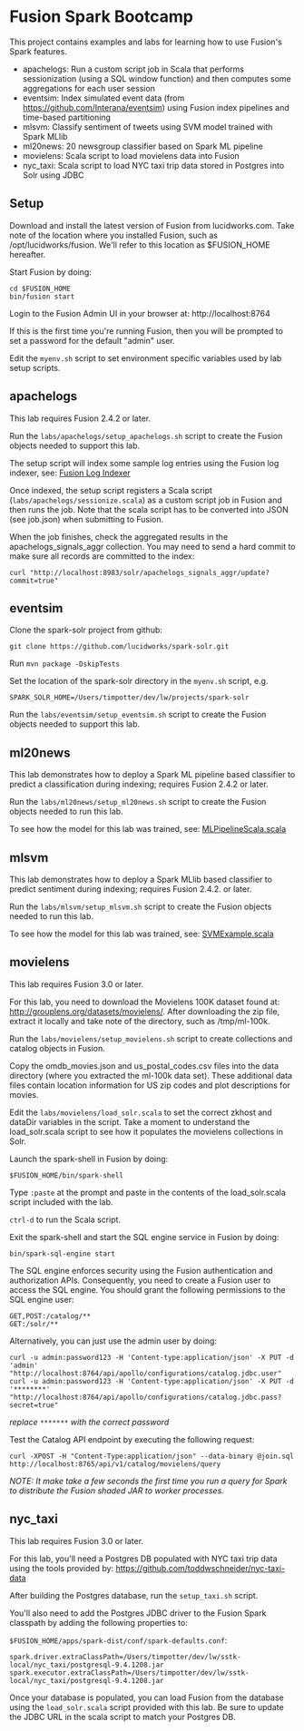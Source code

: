 Fusion Spark Bootcamp
========

This project contains examples and labs for learning how to use Fusion's Spark features.

* apachelogs: Run a custom script job in Scala that performs sessionization (using a SQL window function) and then computes some aggregations for each user session
* eventsim: Index simulated event data (from https://github.com/Interana/eventsim) using Fusion index pipelines and time-based partitioning
* mlsvm: Classify sentiment of tweets using SVM model trained with Spark MLlib
* ml20news: 20 newsgroup classifier based on Spark ML pipeline
* movielens: Scala script to load movielens data into Fusion
* nyc_taxi: Scala script to load NYC taxi trip data stored in Postgres into Solr using JDBC

## Setup

Download and install the latest version of Fusion from lucidworks.com. Take note of the location where you installed Fusion, such as /opt/lucidworks/fusion. We'll refer to this location as $FUSION_HOME hereafter.

Start Fusion by doing:
```
cd $FUSION_HOME
bin/fusion start
```

Login to the Fusion Admin UI in your browser at: http://localhost:8764

If this is the first time you're running Fusion, then you will be prompted to set a password for the default "admin" user.

Edit the `myenv.sh` script to set environment specific variables used by lab setup scripts.

## apachelogs

This lab requires Fusion 2.4.2 or later.

Run the `labs/apachelogs/setup_apachelogs.sh` script to create the Fusion objects needed to support this lab.

The setup script will index some sample log entries using the Fusion log indexer, see: [Fusion Log Indexer](https://github.com/lucidworks/fusion-log-indexer "Fusion Log Indexer")

Once indexed, the setup script registers a Scala script (`labs/apachelogs/sessionize.scala`) as a custom script job in Fusion and then runs the job. Note that the scala script has to be converted into JSON (see job.json) when submitting to Fusion.

When the job finishes, check the aggregated results in the apachelogs_signals_aggr collection. You may need to send a hard commit to make sure all records are committed to the index:

```
curl "http://localhost:8983/solr/apachelogs_signals_aggr/update?commit=true"
```

## eventsim

Clone the spark-solr project from github:

```
git clone https://github.com/lucidworks/spark-solr.git
````

Run `mvn package -DskipTests`

Set the location of the spark-solr directory in the `myenv.sh` script, e.g.

```
SPARK_SOLR_HOME=/Users/timpotter/dev/lw/projects/spark-solr
```
Run the `labs/eventsim/setup_eventsim.sh` script to create the Fusion objects needed to support this lab.

## ml20news

This lab demonstrates how to deploy a Spark ML pipeline based classifier to predict a classification during indexing; requires Fusion 2.4.2 or later.

Run the `labs/ml20news/setup_ml20news.sh` script to create the Fusion objects needed to run this lab.

To see how the model for this lab was trained, see: [MLPipelineScala.scala](https://github.com/lucidworks/spark-solr/blob/master/src/main/scala/com/lucidworks/spark/example/ml/MLPipelineScala.scala "ML Pipeline Example")

## mlsvm 

This lab demonstrates how to deploy a Spark MLlib based classifier to predict sentiment during indexing; requires Fusion 2.4.2. or later.

Run the `labs/mlsvm/setup_mlsvm.sh` script to create the Fusion objects needed to run this lab.

To see how the model for this lab was trained, see: [SVMExample.scala](https://github.com/lucidworks/spark-solr/blob/master/src/main/scala/com/lucidworks/spark/example/ml/SVMExample.scala "MLlib example")

## movielens

This lab requires Fusion 3.0 or later.

For this lab, you need to download the Movielens 100K dataset found at: http://grouplens.org/datasets/movielens/.
After downloading the zip file, extract it locally and take note of the directory, such as /tmp/ml-100k.

Run the `labs/movielens/setup_movielens.sh` script to create collections and catalog objects in Fusion.

Copy the omdb_movies.json and us_postal_codes.csv files into the data directory (where you extracted the ml-100k data set). These additional data files contain location information for US zip codes and plot descriptions for movies.

Edit the `labs/movielens/load_solr.scala` to set the correct zkhost and dataDir variables in the script. 
Take a moment to understand the load_solr.scala script to see how it populates the movielens collections in Solr.

Launch the spark-shell in Fusion by doing:
```
$FUSION_HOME/bin/spark-shell
```

Type `:paste` at the prompt and paste in the contents of the load_solr.scala script included with the lab.

`ctrl-d` to run the Scala script.

Exit the spark-shell and start the SQL engine service in Fusion by doing: 
```
bin/spark-sql-engine start
```

The SQL engine enforces security using the Fusion authentication and authorization APIs. Consequently, you need to create
a Fusion user to access the SQL engine. You should grant the following permissions to the SQL engine user:
 
```
GET,POST:/catalog/**
GET:/solr/**
```
 
Alternatively, you can just use the admin user by doing:

```
curl -u admin:password123 -H 'Content-type:application/json' -X PUT -d 'admin' "http://localhost:8764/api/apollo/configurations/catalog.jdbc.user"
curl -u admin:password123 -H 'Content-type:application/json' -X PUT -d '********' "http://localhost:8764/api/apollo/configurations/catalog.jdbc.pass?secret=true"
```

_replace `*******` with the correct password_

Test the Catalog API endpoint by executing the following request:

```
curl -XPOST -H "Content-Type:application/json" --data-binary @join.sql http://localhost:8765/api/v1/catalog/movielens/query
```
_NOTE: It make take a few seconds the first time you run a query for Spark to distribute the Fusion shaded JAR to worker processes._

## nyc_taxi

This lab requires Fusion 3.0 or later.

For this lab, you'll need a Postgres DB populated with NYC taxi trip data using the tools provided by:
https://github.com/toddwschneider/nyc-taxi-data

After building the Postgres database, run the `setup_taxi.sh` script.

You'll also need to add the Postgres JDBC driver to the Fusion Spark classpath by adding the following properties to:

`$FUSION_HOME/apps/spark-dist/conf/spark-defaults.conf`:

```
spark.driver.extraClassPath=/Users/timpotter/dev/lw/sstk-local/nyc_taxi/postgresql-9.4.1208.jar
spark.executor.extraClassPath=/Users/timpotter/dev/lw/sstk-local/nyc_taxi/postgresql-9.4.1208.jar
```

Once your database is populated, you can load Fusion from the database using the `load_solr.scala` script provided with this lab.
Be sure to update the JDBC URL in the scala script to match your Postgres DB.


